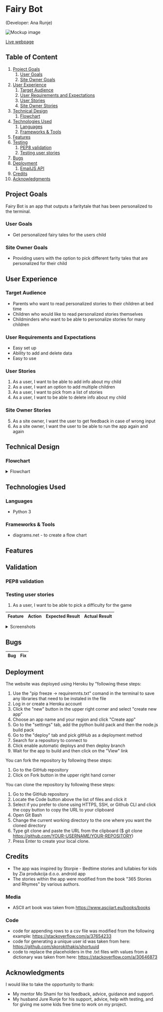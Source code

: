 # Fairy Bot
(Developer: Ana Runje)

![Mockup image](docs/mockup.jpg)

[Live webpage](https://pp3-fairy-bot.herokuapp.com/)

## Table of Content

1. [Project Goals](#project-goals)
    1. [User Goals](#user-goals)
    2. [Site Owner Goals](#site-owner-goals)
2. [User Experience](#user-experience)
    1. [Target Audience](#target-audience)
    2. [User Requirements and Expectations](#user-requirements-and-expectations)
    3. [User Stories](#user-stories)
    4. [Site Owner Stories](#site-owner-stories)
3. [Technical Design](#technical-design)
    1. [Flowchart](#flowchart)
4. [Technologies Used](#technologies-used)
    1. [Languages](#languages)
    2. [Frameworks & Tools](#frameworks-&-tools)
5. [Features](#features)
6. [Testing](#validation)
    1. [PEP8 validation](#pep8-validation)
    2. [Testing user stories](#testing-user-stories)
8. [Bugs](#Bugs)
9. [Deployment](#deployment)
    1. [EmailJS API](#emailjs-api)
10. [Credits](#credits)
11. [Acknowledgments](#acknowledgments)

## Project Goals 
Fairy Bot is an app that outputs a faritytale that has been personalized to the terminal.

### User Goals
- Get personalized fairy tales for the users child

### Site Owner Goals
- Providing users with the option to pick different farity tales that are personalized for their child

## User Experience

### Target Audience
- Parents who want to read personalized stories to their children at bed time
- Children who would like to read personalized stories themselves
- Childminders who want to be able to personalize stories for many children

### User Requirements and Expectations
- Easy set up
- Ability to add and delete data
- Easy to use

### User Stories
1. As a user, I want to be able to add info about my child
2. As a user, I want an option to add multiple children
3. As a user, I want to pick from a list of stories
4. As a user, I want to be able to delete info about my child

### Site Owner Stories
5. As a site owner, I want the user to get feedback in case of wrong input
6. As a site owner, I want the user to be able to run the app again and again

## Technical Design

### Flowchart
<details><summary>Flowchart</summary>
<img src="docs/flowchart-fairy-bot.jpg">
</details>

## Technologies Used

### Languages
- Python 3

### Frameworks & Tools
- diagrams<span>.</span>net - to create a flow chart

## Features

## Validation

### PEP8 validation

### Testing user stories

1. As a user, I want to be able to pick a difficulty for the game

| **Feature** | **Action** | **Expected Result** | **Actual Result** |
|-------------|------------|---------------------|-------------------|


<details><summary>Screenshots</summary>
<img src="">
</details>


## Bugs

| **Bug** | **Fix** |
| ----------- | ----------- |

## Deployment
The website was deployed using Heroku by "following these steps:
1. Use the "pip freeze -> requiremnts.txt" comand in the terminal to save any libraries that need to be instaled in the file
2. Log in or create a Heroku account
3. Click the "new" button in the upper right corner and select "create new app"
4. Choose an app name and your region and click "Create app"
5. Go to the "settings" tab, add the python build pack and then the node.js build pack
6. Go to the "deploy" tab and pick gitHub as a deployment method
7. Search for a repository to connect to
8. Click enable automatic deploys and then deploy branch
9. Wait for the app to build and then click on the "View" link


You can fork the repository by following these steps:
1. Go to the GitHub repository
2. Click on Fork button in the upper right hand corner

You can clone the repository by following these steps:
1. Go to the GitHub repository 
2. Locate the Code button above the list of files and click it 
3. Select if you prefer to clone using HTTPS, SSH, or Github CLI and click the copy button to copy the URL to your clipboard
4. Open Git Bash
5. Change the current working directory to the one where you want the cloned directory
6. Type git clone and paste the URL from the clipboard ($ git clone https://github.com/YOUR-USERNAME/YOUR-REPOSITORY)
7. Press Enter to create your local clone.

## Credits
- The app was inspired by Storpie - Bedtime stories and lullabies for kids by Zia produkcija d.o.o. android app
- The stories within the app were modified from the book "365 Stories and Rhymes" by various authors.

### Media
- ASCII art book was taken from https://www.asciiart.eu/books/books

### Code
- code for appending rows to a csv file was modified from the following example: https://stackoverflow.com/a/37654233
- code for generating a unique user id was taken from here: https://github.com/skorokithakis/shortuuid
- code to replace the placeholders in the .txt files with values from a dictionary was taken from here: https://stackoverflow.com/a/30646873

## Acknowledgments
I would like to take the opportunity to thank:
- My mentor Mo Shami for his feedback, advice, guidance and support.
- My husband Jure Runje for his support, advice, help with testing, and for giving me some kids free time to work on my project.